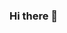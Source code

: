 ### Hi there 👋

<!--
**sabine-rub/sabine-rub** is a ✨ _special_ ✨ repository because its `README.md` (this file) appears on your GitHub profile.


- 🔭 I’m currently working on creative stuff and websites
- 🌱 I’m currently learning too much to list
- 💬 Ask me about whatever you want. 
- 📫 How to reach me: you'll find a way. Or just send me a message
- ⚡ Fun fact: (not) your average football lover, nature lover, sports enthusiast
